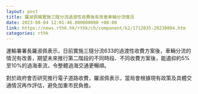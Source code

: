 ```yaml
---
layout: post
title: 羅淑佩稱實施三隧分流過渡性收費後有改善車輛分流情況
date: 2023-08-04 12:01:46.000000000 +08:00
link: https://news.rthk.hk/rthk/ch/component/k2/1712035-20230804.htm
categories: rthk
---
```


運輸署署長羅淑佩表示，日前實施三隧分流633的過渡性收費方案後，車輛分流的情況有改善，期望未來推行第二階段的不同時段、不同收費方案後，能遏抑約5%至10%的過海車流，令整體過海交通更暢順。

對於政府會否研究推行電子道路收費，羅淑佩表示，當局會根據現有政策及具體交通情況再作評估，避免加重市民負擔。
